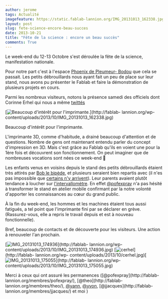 ```yaml
---
author: jerome
tags: Actualité
imagefeature: https://static.fablab-lannion.org/IMG_20131013_162338.jpg
layout: post
slug: fete-science-encore-beau-succes
date: 2013-10-21
title: "Fête de la science : encore un beau succès"
comments: True
---
```

Le week-end du 12-13 Octobre s'est déroulée la fête de la science,
manifestation nationale.

Pour notre part c'est à l'espace [Phoenix de Pleumeur-
Bodou](http://www.parcduradome.com/fetedelascience.html) que cela se passait.
Les petits débrouillards nous ayant fait un peu de place sur leur stand, nous
avons pu présenter le Fablab et faire la démonstration de plusieurs projets en
cours.

Parmi les nombreux visiteurs, notons la présence samedi des officiels dont
Corinne Erhel qui nous a même
[twittés](https://twitter.com/c_erhel_deputee/status/389054247062347776)

[![Beaucoup d'intérêt pour
l'imprimante.](https://static.fablab-lannion.org/IMG_20131013_162338-300x225.jpg)](http://fablab-
lannion.org/wp-content/uploads/2013/10/IMG_20131013_162338.jpg)

Beaucoup d'intérêt pour l'imprimante.

L'imprimante 3D, comme d'habitude, a drainé beaucoup d'attention et de
questions. Nombre de gens ont maintenant entendu parler du concept
d'impression en 3D. Mais c'est grâce au Fablab qu'ils en voient une pour la
1ère fois et découvrent son fonctionnement. On peut imaginer que de nombreuses
vocations sont nées ce week-end 🙂

Les enfants venus en voisins depuis le stand des petits débrouillards étaient
très attirés par [Bob le bipède](/wiki/index.php?title=Bob_le_Bipède), et
plusieurs seraient bien repartis avec (il n'es pas impossible que [certains
n'y arrivent](/mot/petits-debrouillards/)). Leur parents avaient plutôt
tendance à loucher sur
[l'intervallomètre](/wiki/index.php?title=Declencheur_photographique). En
effet [@pofexpray](http://fablab-lannion.org/membres/pofexpray/) n'a pas
hésité à transformer le stand en atelier mobile confirmant par la notre
volonté d'apporter les connaissances au cœur du grand public.

À la fin du week-end, les hommes et les machines étaient tous aussi fatigués,
a tel point que l'imprimante fini par se déclarer en grève. (Rassurez-vous,
elle a repris le travail depuis et est à nouveau fonctionnelle).

Bref, beaucoup de contacts et de découverte pour les visiteurs. Une action à
renouveler l'an prochain.

[![IMG_20131013_174936](https://static.fablab-lannion.org/IMG_20131013_174936-150x150.jpg)](http://fablab-
lannion.org/wp-content/uploads/2013/10/IMG_20131013_174936.jpg)
[![cerhel](https://static.fablab-lannion.org/cerhel-150x150.jpg)](http://fablab-
lannion.org/wp-
content/uploads/2013/10/cerhel.jpg)[![IMG_20131013_175055](https://static.fablab-lannion.org/IMG_20131013_175055-150x150.jpg)](http://fablab-
lannion.org/wp-content/uploads/2013/10/IMG_20131013_175055.jpg)

Merci à ceux qui ont assuré les permanences ([@pofexpray](http://fablab-
lannion.org/membres/pofexpray/), [@theo](http://fablab-
lannion.org/membres/theo/), [@yann](http://fablab-lannion.org/membres/yann/),
[@yvon](http://fablab-lannion.org/membres/yvon/), [@jjacques](http://fablab-
lannion.org/membres/jjacques/) et moi )


